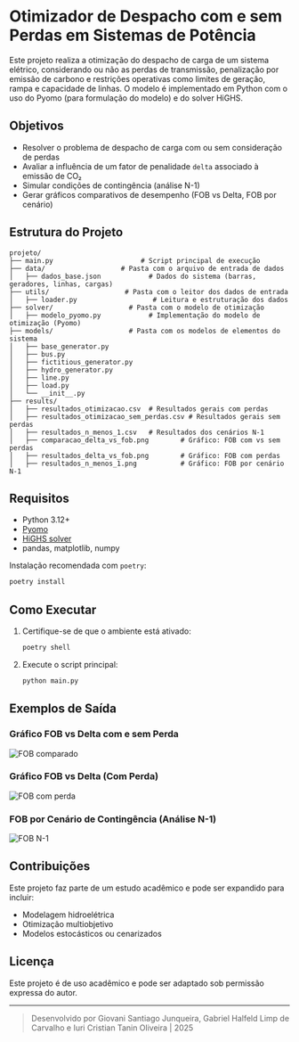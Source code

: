 # Otimizador de Despacho com e sem Perdas em Sistemas de Potência

Este projeto realiza a otimização do despacho de carga de um sistema elétrico, considerando ou não as perdas de transmissão, penalização por emissão de carbono e restrições operativas como limites de geração, rampa e capacidade de linhas. O modelo é implementado em Python com o uso do Pyomo (para formulação do modelo) e do solver HiGHS.

## Objetivos

- Resolver o problema de despacho de carga com ou sem consideração de perdas
- Avaliar a influência de um fator de penalidade `delta` associado à emissão de CO₂
- Simular condições de contingência (análise N-1)
- Gerar gráficos comparativos de desempenho (FOB vs Delta, FOB por cenário)

## Estrutura do Projeto

```text
projeto/
├── main.py                      # Script principal de execução
├── data/                   # Pasta com o arquivo de entrada de dados
│   ├── dados_base.json            # Dados do sistema (barras, geradores, linhas, cargas)
├── utils/                   # Pasta com o leitor dos dados de entrada
│   ├── loader.py                   # Leitura e estruturação dos dados
├── solver/                   # Pasta com o modelo de otimização
│   ├── modelo_pyomo.py            # Implementação do modelo de otimização (Pyomo)
├── models/                   # Pasta com os modelos de elementos do sistema
│   ├── base_generator.py
│   ├── bus.py
│   ├── fictitious_generator.py
│   ├── hydro_generator.py
│   ├── line.py
│   ├── load.py
│   └── __init__.py
├── results/
│   ├── resultados_otimizacao.csv  # Resultados gerais com perdas
│   ├── resultados_otimizacao_sem_perdas.csv # Resultados gerais sem perdas
│   ├── resultados_n_menos_1.csv   # Resultados dos cenários N-1
│   ├── comparacao_delta_vs_fob.png        # Gráfico: FOB com vs sem perdas
│   ├── resultados_delta_vs_fob.png        # Gráfico: FOB com perdas
│   ├── resultados_n_menos_1.png           # Gráfico: FOB por cenário N-1
```

## Requisitos

- Python 3.12+
- [Pyomo](http://www.pyomo.org/)
- [HiGHS solver](https://www.highs.dev/)
- pandas, matplotlib, numpy

Instalação recomendada com `poetry`:

```bash
poetry install
```

## Como Executar

1. Certifique-se de que o ambiente está ativado:

   ```bash
   poetry shell
   ```

2. Execute o script principal:

   ```bash
   python main.py
   ```

## Exemplos de Saída

### Gráfico FOB vs Delta com e sem Perda

![FOB comparado](comparacao_delta_vs_fob.png)

### Gráfico FOB vs Delta (Com Perda)

![FOB com perda](resultados_delta_vs_fob.png)

### FOB por Cenário de Contingência (Análise N-1)

![FOB N-1](resultados_n_menos_1.png)

## Contribuições

Este projeto faz parte de um estudo acadêmico e pode ser expandido para incluir:

- Modelagem hidroelétrica
- Otimização multiobjetivo
- Modelos estocásticos ou cenarizados

## Licença

Este projeto é de uso acadêmico e pode ser adaptado sob permissão expressa do autor.

---

> Desenvolvido por Giovani Santiago Junqueira, Gabriel Halfeld Limp de Carvalho e Iuri Cristian Tanin Oliveira | 2025
